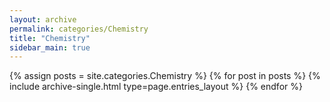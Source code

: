 ```yaml
---
layout: archive
permalink: categories/Chemistry
title: "Chemistry"
sidebar_main: true
---
```

{% assign posts = site.categories.Chemistry %}
{% for post in posts %} {% include archive-single.html type=page.entries_layout %} {% endfor %}